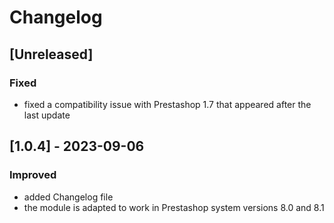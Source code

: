 # Changelog

## [Unreleased]
### Fixed
- fixed a compatibility issue with Prestashop 1.7 that appeared after the last update

## [1.0.4] - 2023-09-06
### Improved
- added Changelog file
- the module is adapted to work in Prestashop system versions 8.0 and 8.1
